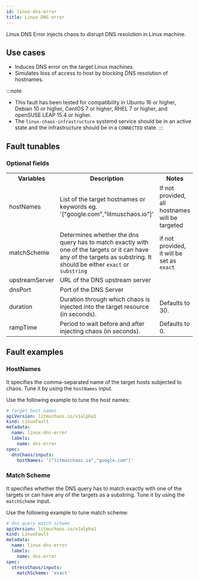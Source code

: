 ```yaml
---
id: linux-dns-error
title: Linux DNS error
---
```

Linux DNS Error injects chaos to disrupt DNS resolution in Linux machine.

## Use cases
- Induces DNS error on the target Linux machines.
- Simulates loss of access to host by blocking DNS resolution of hostnames.

:::note
- This fault has been tested for compatibility in Ubuntu 16 or higher, Debian 10 or higher, CentOS 7 or higher, RHEL 7 or higher, and openSUSE LEAP 15.4 or higher.
- The `linux-chaos-infrastructure` systemd service should be in an active state and the infrastructure should be in a `CONNECTED` state.
:::

## Fault tunables
<h3>Optional fields</h3>
<table>
  <tr>
    <th> Variables </th>
    <th> Description </th>
    <th> Notes </th>
  </tr>
  <tr>
    <td> hostNames </td>
    <td> List of the target hostnames or keywords eg. '["google.com","litmuschaos.io"]' </td>
    <td> If not provided, all hostnames will be targeted </td>
  </tr>
  <tr>
    <td> matchScheme </td>
    <td> Determines whether the dns query has to match exactly with one of the targets or it can have any of the targets as substring. It should be either <code>exact</code> or <code>substring</code> </td>
    <td> if not provided, it will be set as <code> exact </code> </td>
  </tr>
  <tr>
    <td> upstreamServer </td>
    <td> URL of the DNS upstream server </td>
    <td>  </td>
  </tr>
  <tr>
    <td> dnsPort </td>
    <td> Port of the DNS Server </td>
    <td>  </td>
  </tr>
  <tr>
    <td> duration </td>
    <td> Duration through which chaos is injected into the target resource (in seconds). </td>
    <td> Defaults to 30. </td>
  </tr>
  <tr>
    <td> rampTime </td>
    <td> Period to wait before and after injecting chaos (in seconds). </td>
    <td> Defaults to 0. </td>
  </tr>
</table>

## Fault examples
### HostNames

It specifies the comma-separated name of the target hosts subjected to chaos. Tune it by using the `hostNames` input.

Use the following example to tune the host names:

[embedmd]:# (./static/manifests/linux-dns-error/hostnames.yaml yaml)
```yaml
# target host names
apiVersion: litmuchaos.io/v1alpha1
kind: LinuxFault
metadata:
  name: linux-dns-error
  labels:
    name: dns-error
spec:
  dnsChaos/inputs:
    hostNames: '["litmuschaos.io","google.com"]'
```

### Match Scheme

It specifies whether the DNS query has to match exactly with one of the targets or can have any of the targets as a substring. Tune it by using the `matchScheme` input.

Use the following example to tune match scheme:

[embedmd]:# (./static/manifests/linux-dns-error/matchscheme.yaml yaml)
```yaml
# dns query match scheme
apiVersion: litmuchaos.io/v1alpha1
kind: LinuxFault
metadata:
  name: linux-dns-error
  labels:
    name: dns-error
spec:
  stressChaos/inputs:
    matchScheme: 'exact'
```
